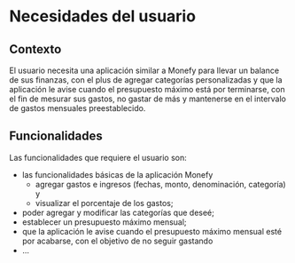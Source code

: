 # Necesidades del usuario

## Contexto
El usuario necesita una aplicación similar a Monefy 
para llevar un balance de sus finanzas, con el plus de agregar categorías
personalizadas y que la aplicación le avise cuando el presupuesto máximo está
por terminarse, con el fin de mesurar sus gastos, no gastar de más y mantenerse
en el intervalo de gastos mensuales preestablecido.

## Funcionalidades 
Las funcionalidades que requiere el usuario son:
- las funcionalidades básicas de la aplicación Monefy
  - agregar gastos e ingresos (fechas, monto, denominación, categoría) y
  - visualizar el porcentaje de los gastos;
- poder agregar y modificar las categorías que deseé;
- establecer un presupuesto máximo mensual; 
- que la aplicación le avise cuando el presupuesto máximo mensual esté por 
acabarse, con el objetivo de no seguir gastando
- ...

